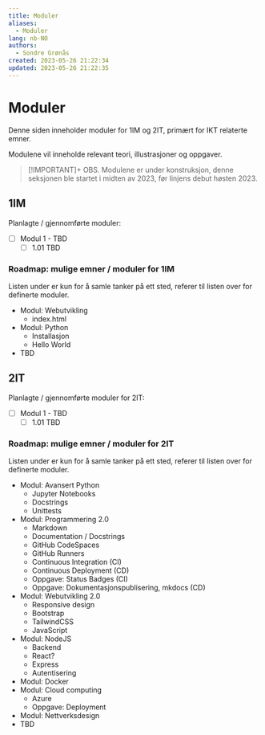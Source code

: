```yaml
---
title: Moduler
aliases: 
  - Moduler
lang: nb-NO
authors:
  - Sondre Grønås
created: 2023-05-26 21:22:34
updated: 2023-05-26 21:22:35
---
```

# Moduler
Denne siden inneholder moduler for 1IM og 2IT, primært for IKT relaterte emner.

Modulene vil inneholde relevant teori, illustrasjoner og oppgaver.

> [!IMPORTANT]+ OBS.
> Modulene er under konstruksjon, denne seksjonen ble startet i midten av 2023, før linjens debut høsten 2023.

## 1IM
Planlagte / gjennomførte moduler:
- [ ] Modul 1 - TBD
	- [ ] 1.01 TBD

### Roadmap: mulige emner / moduler for 1IM
Listen under er kun for å samle tanker på ett sted, referer til listen over for definerte moduler.

- Modul: Webutvikling
	- index.html
- Modul: Python
	- Installasjon
	- Hello World
- TBD


## 2IT
Planlagte / gjennomførte moduler for 2IT:
- [ ] Modul 1 - TBD
	- [ ] 1.01 TBD

### Roadmap: mulige emner / moduler for 2IT
Listen under er kun for å samle tanker på ett sted, referer til listen over for definerte moduler.

- Modul: Avansert Python
	- Jupyter Notebooks
	- Docstrings
	- Unittests
- Modul: Programmering 2.0
	- Markdown
	- Documentation / Docstrings
	- GitHub CodeSpaces
	- GitHub Runners
	- Continuous Integration (CI)
	- Continuous Deployment (CD)
	- Oppgave: Status Badges (CI)
	- Oppgave: Dokumentasjonspublisering, mkdocs (CD)
- Modul: Webutvikling 2.0
	- Responsive design
	- Bootstrap
	- TailwindCSS
	- JavaScript
- Modul: NodeJS
	- Backend
	- React?
	- Express
	- Autentisering
- Modul: Docker
- Modul: Cloud computing
	- Azure
	- Oppgave: Deployment
- Modul: Nettverksdesign
- TBD
